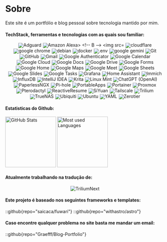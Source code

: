 <!--
Placeholder code for new badges:
<img src="https://img.shields.io/badge/-000000?style=for-the-badge&logo=" alt="">
-->
# Sobre
Este site é um portfólio e blog pessoal sobre tecnologia mantido por mim.

#### TechStack, ferramentas e tecnologias com as quais sou familiar:

<style>
  .icon-grid {
    display: flex;
    flex-wrap: wrap;
    gap: 2px 5px; /* Espaçamento vertical e horizontal */
    margin: 0 auto 0 auto; /* Centraliza horizontalmente */
    justify-content: center; /* Centraliza os itens dentro do container */
    max-width: 900px; /* Define uma largura máxima para manter a simetria */
  }

  .icon-grid img {
    margin: 0;
    line-height: 1;
    display: block;
  }
</style>

<div class="icon-grid">
<!-- A -->
<img src="https://img.shields.io/badge/adguard-000000?style=for-the-badge&logo=adguard" alt="Adguard">
<img src="https://img.shields.io/badge/amazon%20alexa-000000?style=for-the-badge&logo=amazonalexa" alt="Amazon Alexa>

<!-- B -->
<img src="https://img.shields.io/badge/bookstack-000000?style=for-the-badge&logo=bookstack" alt="bookstack">

<!-- C -->
<img src="https://img.shields.io/badge/cloudflare-000000?style=for-the-badge&logo=cloudflare" alt="cloudflare">
<img src="https://img.shields.io/badge/google%20chrome-000000?style=for-the-badge&logo=googlechrome" alt="google chrome">

<!-- D -->
<img src="https://img.shields.io/badge/debian-000000?style=for-the-badge&logo=debian" alt="debian">
<img src="https://img.shields.io/badge/docker-000000?style=for-the-badge&logo=docker" alt="docker">

<!-- E -->
<img src="https://img.shields.io/badge/.env-000000?style=for-the-badge&logo=.env" alt=".env">

<!-- G -->
<img src="https://img.shields.io/badge/googlegemini-000000?style=for-the-badge&logo=googlegemini" alt="google gemini">
<img src="https://img.shields.io/badge/Git-000000?style=for-the-badge&logo=git" alt="Git">
<img src="https://img.shields.io/badge/GitHub-000000?style=for-the-badge&logo=github" alt="GitHub">
<img src="https://img.shields.io/badge/Gmail-000000?style=for-the-badge&logo=gmail" alt="Gmail">
<img src="https://img.shields.io/badge/Google%20Authenticator-000000?style=for-the-badge&logo=googleauthenticator" alt="Google Authenticator">
<img src="https://img.shields.io/badge/Google%20Calendar-000000?style=for-the-badge&logo=googlecalendar" alt="Google Calendar">
<img src="https://img.shields.io/badge/Google%20Cloud-000000?style=for-the-badge&logo=googlecloud" alt="Google Cloud">
<img src="https://img.shields.io/badge/Google%20Docs-000000?style=for-the-badge&logo=googledocs" alt="Google Docs">
<img src="https://img.shields.io/badge/Google%20Drive-000000?style=for-the-badge&logo=googledrive" alt="Google Drive">
<img src="https://img.shields.io/badge/Google%20Forms-000000?style=for-the-badge&logo=googleforms" alt="Google Forms">
<img src="https://img.shields.io/badge/Google%20Home-000000?style=for-the-badge&logo=googlehome" alt="Google Home">
<img src="https://img.shields.io/badge/Google%20Maps-000000?style=for-the-badge&logo=googlemaps" alt="Google Maps">
<img src="https://img.shields.io/badge/Google%20Meet-000000?style=for-the-badge&logo=googlemeet" alt="Google Meet">
<img src="https://img.shields.io/badge/Google%20Sheets-000000?style=for-the-badge&logo=googlesheets" alt="Google Sheets">
<img src="https://img.shields.io/badge/Google%20Slides-000000?style=for-the-badge&logo=googleslides" alt="Google Slides">
<img src="https://img.shields.io/badge/Google%20Tasks-000000?style=for-the-badge&logo=googletasks" alt="Google Tasks">
<img src="https://img.shields.io/badge/Grafana-000000?style=for-the-badge&logo=grafana" alt="Grafana">

<!-- H -->
<img src="https://img.shields.io/badge/Home%20Assistant-000000?style=for-the-badge&logo=homeassistant" alt="Home Assistant">

<!-- I -->
<img src="https://img.shields.io/badge/Immich-000000?style=for-the-badge&logo=immich" alt="Immich">
<img src="https://img.shields.io/badge/InfluxDB-000000?style=for-the-badge&logo=influxdb" alt="InfluxDB">
<img src="https://img.shields.io/badge/IntelliJ%20IDEA-000000?style=for-the-badge&logo=intellijidea" alt="IntelliJ IDEA">

<!-- K -->
<img src="https://img.shields.io/badge/Krita-000000?style=for-the-badge&logo=krita" alt="Krita">

<!-- L -->
<img src="https://img.shields.io/badge/Linux%20Mint-000000?style=for-the-badge&logo=linuxmint" alt="Linux Mint">

<!-- O -->
<img src="https://img.shields.io/badge/ChatGPT-000000?style=for-the-badge&logo=openai" alt="ChatGPT (OpenAI)">

<!-- P -->
<img src="https://img.shields.io/badge/PaperlessNGX-000000?style=for-the-badge&logo=paperlessngx" alt="PaperlessNGX">
<img src="https://img.shields.io/badge/Pi--hole-000000?style=for-the-badge&logo=pihole" alt="Pi-hole">
<img src="https://img.shields.io/badge/PortableApps-000000?style=for-the-badge&logo=portableappsdotcom" alt="PortableApps">
<img src="https://img.shields.io/badge/Portainer-000000?style=for-the-badge&logo=portainer" alt="Portainer">
<img src="https://img.shields.io/badge/Proxmox-000000?style=for-the-badge&logo=proxmox" alt="Proxmox">
<img src="https://img.shields.io/badge/Pterodactyl-000000?style=for-the-badge&logo=pterodactyl" alt="Pterodactyl">

<!-- R -->
<img src="https://img.shields.io/badge/ReactiveResume-000000?style=for-the-badge&logo=reactiveresume" alt="ReactiveResume">

<!-- S -->
<img src="https://img.shields.io/badge/SiYuan-000000?style=for-the-badge&logo=siyuan" alt="SiYuan">

<!-- T -->
<img src="https://img.shields.io/badge/Tailscale-000000?style=for-the-badge&logo=tailscale" alt="Tailscale">
<img src="https://img.shields.io/badge/TriliumNext-000000?style=for-the-badge&logo=trilium" alt="Trilium">
<img src="https://img.shields.io/badge/TrueNAS-000000?style=for-the-badge&logo=truenas" alt="TrueNAS">

<!-- U -->
<img src="https://img.shields.io/badge/Ubiquiti-000000?style=for-the-badge&logo=ubiquiti" alt="Ubiquiti">
<img src="https://img.shields.io/badge/Ubuntu-000000?style=for-the-badge&logo=ubuntu" alt="Ubuntu">

<!-- Y -->
<img src="https://img.shields.io/badge/YAML-000000?style=for-the-badge&logo=yaml" alt="YAML">

<!-- Z -->
<img src="https://img.shields.io/badge/Zerotier-000000?style=for-the-badge&logo=zerotier" alt="Zerotier">
</div>

#### Estatisticas do Github:
<!-- try to add &include_all_commits=true to the first link in the future -->
<div class="flex flex-wrap justify-center gap-4 w-full">
    <img height="160em" class="w-full sm:w-[49%] max-w-[400px]" src="https://github-readme-stats.gustavobat-gb.workers.dev/api?username=Graefff&show_icons=true&theme=dark&count-private=true" alt="GitHub Stats">
    <img height="160em" class="w-full sm:w-[49%] max-w-[400px]" src="https://github-readme-stats.gustavobat-gb.workers.dev/api/top-langs?username=Graefff&layout=compact&langs_count=6&theme=dark&count-private=true" alt="Most used Languages">
</div>

#### Atualmente trabalhando na tradução de:

<p align="center">
    <img src="https://img.shields.io/badge/triliumnext-000000?style=for-the-badge&logo=trilium&logoColor=white" alt="TriliumNext">
</p>


#### Este projeto é baseado nos seguintes frameworks e templates:
::github{repo="saicaca/fuwari"}
::github{repo="withastro/astro"}

#### Caso encontre qualquer problema no site basta me mandar um email:
::github{repo="Graefff/Blog-Portfolio"}
